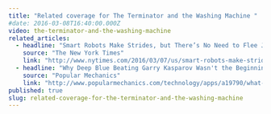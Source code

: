 ```yaml
---
title: "Related coverage for The Terminator and the Washing Machine "
#date: 2016-03-08T16:40:00.000Z
video: the-terminator-and-the-washing-machine
related_articles:
  - headline: "Smart Robots Make Strides, but There’s No Need to Flee Just Yet"
    source: "The New York Times"
    link: "http://www.nytimes.com/2016/03/07/us/smart-robots-make-strides-but-theres-no-need-to-flee-just-yet.html?_r=0"
  - headline: "Why Deep Blue Beating Garry Kasparov Wasn't the Beginning of the End of the Human Race"
    source: "Popular Mechanics"
    link: "http://www.popularmechanics.com/technology/apps/a19790/what-deep-blue-beating-garry-kasparov-reveals-about-todays-artificial-intelligence-panic/?src=TrueAnth_POPMECHANICS_TW&utm_campaign=trueAnthem:+New+Content+(Feed)&utm_content=56dd7a2504d3013cd046734e&utm_medium=trueAnthem&utm_source=twitter"
published: true
slug: related-coverage-for-the-terminator-and-the-washing-machine
---
```


